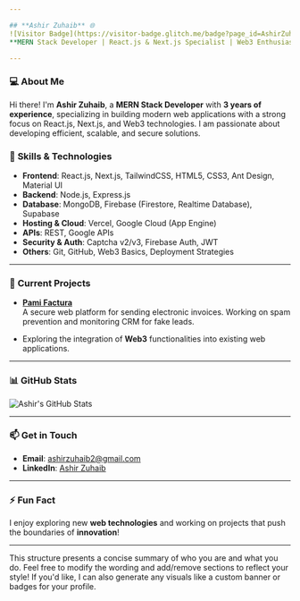 ```yaml
---

## **Ashir Zuhaib** 🌐  
![Visitor Badge](https://visitor-badge.glitch.me/badge?page_id=AshirZuhaib)  
**MERN Stack Developer | React.js & Next.js Specialist | Web3 Enthusiast**

---
```


### 💻 **About Me**
Hi there! I'm **Ashir Zuhaib**, a **MERN Stack Developer** with **3 years of experience**, specializing in building modern web applications with a strong focus on React.js, Next.js, and Web3 technologies. I am passionate about developing efficient, scalable, and secure solutions.  

### 🔧 **Skills & Technologies**
- **Frontend**: React.js, Next.js, TailwindCSS, HTML5, CSS3, Ant Design, Material UI  
- **Backend**: Node.js, Express.js  
- **Database**: MongoDB, Firebase (Firestore, Realtime Database), Supabase  
- **Hosting & Cloud**: Vercel, Google Cloud (App Engine)  
- **APIs**: REST, Google APIs  
- **Security & Auth**: Captcha v2/v3, Firebase Auth, JWT   
- **Others**: Git, GitHub, Web3 Basics, Deployment Strategies  

---

### 🚀 **Current Projects**
- **[Pami Factura](https://pamifactura.com)**  
A secure web platform for sending electronic invoices. Working on spam prevention and monitoring CRM for fake leads.

- Exploring the integration of **Web3** functionalities into existing web applications.

---

### 📊 **GitHub Stats**
![Ashir's GitHub Stats](https://github-readme-stats.vercel.app/api?username=Ashir-zuhaib&show_icons=true&theme=tokyonight)

---

### 📫 **Get in Touch**
- **Email**: ashirzuhaib2@gmail.com  
- **LinkedIn**: [Ashir Zuhaib](https://www.linkedin.com/in/ashir-zuhaib/)  


---

### ⚡ **Fun Fact**
I enjoy exploring new **web technologies** and working on projects that push the boundaries of **innovation**!

---

This structure presents a concise summary of who you are and what you do. Feel free to modify the wording and add/remove sections to reflect your style! If you'd like, I can also generate any visuals like a custom banner or badges for your profile.

<!--
**Ashir-zuhaib/Ashir-zuhaib** is a ✨ _special_ ✨ repository because its `README.md` (this file) appears on your GitHub profile.

Here are some ideas to get you started:

- 🔭 I’m currently working on ...
- 🌱 I’m currently learning ...
- 👯 I’m looking to collaborate on ...
- 🤔 I’m looking for help with ...
- 💬 Ask me about ...
- 📫 How to reach me: ...
- 😄 Pronouns: ...
- ⚡ Fun fact: ...
-->
